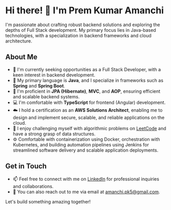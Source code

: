 # Hi there! 👋 I'm Prem Kumar Amanchi

I'm passionate about crafting robust backend solutions and exploring the depths of Full Stack development. My primary focus lies in Java-based technologies, with a specialization in backend frameworks and cloud architecture. 

## About Me

- 🔭 I'm currently seeking opportunities as a Full Stack Developer, with a keen interest in backend development.
- 🌱 My primary language is **Java**, and I specialize in frameworks such as **Spring** and **Spring Boot**.
- 💼 I'm proficient in **JPA (Hibernate)**, **MVC**, and **AOP**, ensuring efficient and scalable backend systems.
- 💻 I'm comfortable with **TypeScript** for frontend (Angular) development.
- ☁️ I hold a certification as an **AWS Solutions Architect**, enabling me to design and implement secure, scalable, and reliable applications on the cloud.
- 🧠 I enjoy challenging myself with algorithmic problems on [LeetCode](https://leetcode.com/amanchipk) and have a strong grasp of data structures.
- ⚙️ Comfortable with containerization using Docker, orchestration with Kubernetes, and building automation pipelines using Jenkins for streamlined software delivery and scalable application deployments.

## Get in Touch

- 📫 Feel free to connect with me on [LinkedIn](https://www.linkedin.com/in/premkumaramanchi/) for professional inquiries and collaborations.
- 📧 You can also reach out to me via email at [amanchi.pk5@gmail.com](mailto:amanchi.pk5@gmail.com).

Let's build something amazing together!
